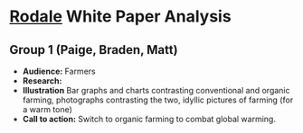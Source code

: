 # [Rodale](http://rodaleinstitute.org/assets/WhitePaper.pdf) White Paper Analysis
## Group 1 (Paige, Braden, Matt)


- **Audience:** Farmers
- **Research:**
- **Illustration** Bar graphs and charts contrasting conventional and organic farming, photographs contrasting the two, idyllic pictures of farming (for a warm tone)
- **Call to action:** Switch to organic farming to combat global warming.
